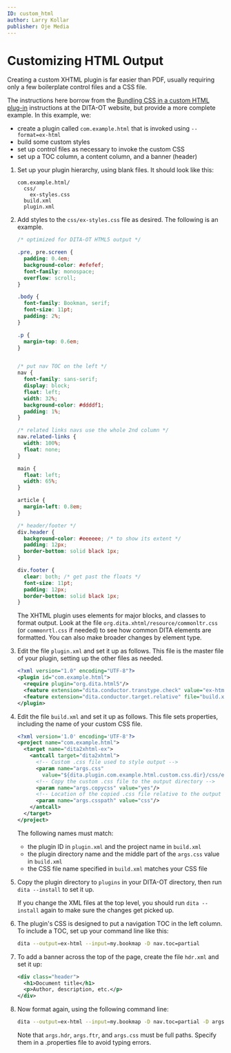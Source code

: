 ```yaml
---
ID: custom_html
author: Larry Kollar
publisher: Oje Media
---
```


# Customizing HTML Output

Creating a custom XHTML plugin is far easier than PDF,
usually requiring only a few boilerplate control files
and a CSS file.

The instructions here borrow from the
[Bundling CSS in a custom HTML plug-in](http://www.dita-ot.org/3.3/topics/html-customization-plugins.html)
instructions at the DITA-OT website,
but provide a more complete example.
In this example, we:

* create a plugin called `com.example.html` that is invoked using `--format=ex-html`
* build some custom styles
* set up control files as necessary to invoke the custom CSS
* set up a TOC column, a content column, and a banner (header)

1.  Set up your plugin hierarchy, using blank files. It should look like this:
    ```
    com.example.html/
      css/
        ex-styles.css
      build.xml
      plugin.xml
    ```
2.  Add styles to the `css/ex-styles.css` file as desired. The following is an example.
    ```css
    /* optimized for DITA-OT HTML5 output */

    .pre, pre.screen {
      padding: 0.4em;
      background-color: #efefef;
      font-family: monospace;
      overflow: scroll;
    }

    .body {
      font-family: Bookman, serif;
      font-size: 11pt;
      padding: 2%;
    }

    .p {
      margin-top: 0.6em;
    }


    /* put nav TOC on the left */
    nav {
      font-family: sans-serif;
      display: block;
      float: left;
      width: 32%;
      background-color: #ddddf1;
      padding: 1%;
    }

    /* related links navs use the whole 2nd column */
    nav.related-links {
      width: 100%;
      float: none;
    }

    main {
      float: left;
      width: 65%;
    }

    article {
      margin-left: 0.8em;
    }

    /* header/footer */
    div.header {
      background-color: #eeeeee; /* to show its extent */
      padding: 12px;
      border-bottom: solid black 1px;
    }

    div.footer {
      clear: both; /* get past the floats */
      font-size: 11pt;
      padding: 12px;
      border-bottom: solid black 1px;
    }
    ```

    The XHTML plugin uses elements for major blocks, and classes to format output.
    Look at the file `org.dita.xhtml/resource/commonltr.css` (or `commonrtl.css` if needed)
    to see how common DITA elements are formatted.
    You can also make broader changes by element type.
3.  Edit the file `plugin.xml` and set it up as follows.
    This file is the master file of your plugin, setting up the other files as needed.
    ```xml
    <?xml version="1.0" encoding="UTF-8"?>
    <plugin id="com.example.html">
      <require plugin="org.dita.html5"/>
      <feature extension="dita.conductor.transtype.check" value="ex-html"/>
      <feature extension="dita.conductor.target.relative" file="build.xml"/>
    </plugin>
    ```
4.  Edit the file `build.xml` and set it up as follows.
    This file sets properties, including the name of your custom CSS file.
    ```xml
    <?xml version='1.0' encoding='UTF-8'?>
    <project name="com.example.html">
      <target name="dita2xhtml-ex">
        <antcall target="dita2xhtml">
          <!-- Custom .css file used to style output -->
          <param name="args.css"
            value="${dita.plugin.com.example.html.custom.css.dir}/css/ex-styles.css"/>
          <!-- Copy the custom .css file to the output directory -->
          <param name="args.copycss" value="yes"/>
          <!-- Location of the copied .css file relative to the output -->
          <param name="args.csspath" value="css"/>
        </antcall>
      </target>
    </project>
    ```
    The following names must match:
    *  the plugin ID in `plugin.xml` and the project name in `build.xml`
    *  the plugin directory name and the middle part of the `args.css` value in `build.xml`
    *  the CSS file name specified in `build.xml` matches your CSS file

5.  Copy the plugin directory to `plugins` in your DITA-OT directory,
    then run `dita --install` to set it up.

    If you change the XML files at the top level, you should run `dita --install` again
    to make sure the changes get picked up.

6.  The plugin's CSS is designed to put a navigation TOC in the left column.
    To include a TOC, set up your command line like this:
    ```sh
    dita --output=ex-html --input=my.bookmap -D nav.toc=partial
    ```
7.  To add a banner across the top of the page, create the file `hdr.xml`
    and set it up:
    ```xml
    <div class="header">
      <h1>Document title</h1>
      <p>Author, description, etc.</p>
    </div>
    ```
8.  Now format again, using the following command line:
    ```sh
    dita --output=ex-html --input=my.bookmap -D nav.toc=partial -D args.hdr=/path/to/hdr.xml
    ```

    Note that `args.hdr`, `args.ftr`, and `args.css` must be full paths.
    Specify them in a .properties file to avoid typing errors.
